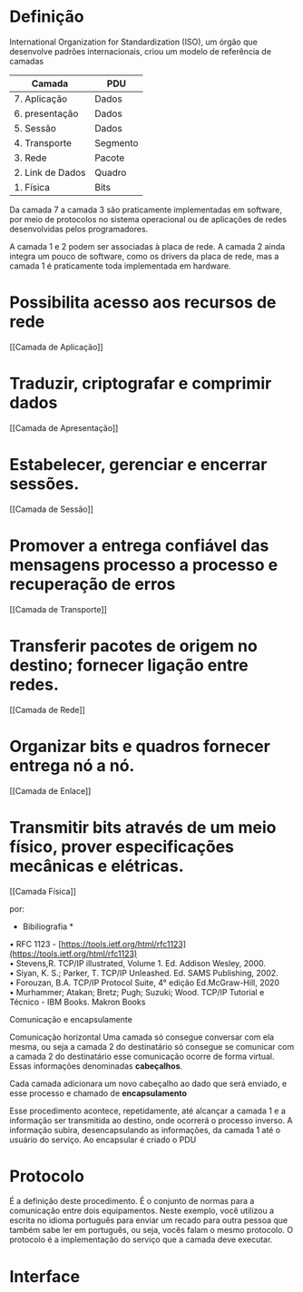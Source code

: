 # Definição

International Organization for Standardization (ISO), um órgão que desenvolve padrões internacionais, criou um modelo de referência de camadas 


| Camada | PDU |
| ---------| ------|
|7. Aplicação| Dados |
|6. presentação | Dados |
|5. Sessão | Dados |
|4. Transporte | Segmento |
|3. Rede | Pacote |
|2. Link de Dados | Quadro |
|1. Física | Bits |

Da camada 7 a camada 3 são praticamente implementadas em software, por meio de protocolos no sistema operacional ou de aplicações de redes desenvolvidas pelos programadores.

A camada 1 e 2 podem ser associadas à placa de rede. A camada 2 ainda integra um pouco de software, como os drivers da placa de rede, mas a camada 1 é praticamente toda implementada em hardware.

# Possibilita acesso aos recursos de rede

[[Camada de Aplicação]]

# Traduzir, criptografar e comprimir dados

[[Camada de Apresentação]]

# Estabelecer, gerenciar e encerrar sessões.

[[Camada de Sessão]]

# Promover a entrega confiável das mensagens processo a processo e recuperação de erros

[[Camada de Transporte]]

# Transferir pacotes de origem no destino; fornecer ligação entre redes.

[[Camada de Rede]]

# Organizar bits e quadros fornecer entrega nó a nó.

[[Camada de Enlace]]

# Transmitir bits através de um meio físico, prover especificações mecânicas e elétricas.

[[Camada Física]]





por:

  
* Bibiliografia *  
  
• RFC 1123 - [https://tools.ietf.org/html/rfc1123](https://tools.ietf.org/html/rfc1123)  
• Stevens,R. TCP/IP illustrated, Volume 1. Ed. Addison Wesley, 2000.  
• Siyan, K. S.; Parker, T. TCP/IP Unleashed. Ed. SAMS Publishing, 2002.  
• Forouzan, B.A. TCP/IP Protocol Suite, 4° edição Ed.McGraw-Hill, 2020  
• Murhammer; Atakan; Bretz; Pugh; Suzuki; Wood. TCP/IP Tutorial e Técnico - IBM Books. Makron Books

Comunicação e encapsulamente

Comunicação horizontal
Uma camada só consegue conversar com ela mesma, ou seja a camada 2 do destinatário só consegue se comunicar com a camada 2 do destinatário esse comunicação ocorre de forma virtual. Essas informações denominadas **cabeçalhos**.

Cada camada adicionara um novo cabeçalho ao dado que será enviado, e esse processo e chamado de **encapsulamento**

Esse procedimento acontece, repetidamente, até alcançar a camada 1 e a informação ser transmitida ao destino, onde ocorrerá o processo inverso. A informação subira, desencapsulando as informações, da camada 1 até o usuário do serviço.
Ao encapsular é criado o PDU

# Protocolo
É a definição deste procedimento. É o conjunto de normas para a comunicação entre dois equipamentos. Neste exemplo, você utilizou a escrita no idioma português para enviar um recado para outra pessoa que também sabe ler em português, ou seja, vocês falam o mesmo protocolo.
O protocolo é a implementação do serviço que a camada deve executar.
# Interface
